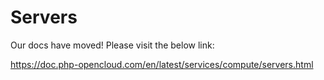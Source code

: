 # Servers

Our docs have moved! Please visit the below link:

https://doc.php-opencloud.com/en/latest/services/compute/servers.html
